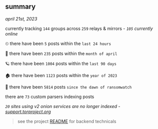 
## summary
_april 21st, 2023_

currently tracking `144` groups across `259` relays & mirrors - _`105` currently online_

⏲ there have been `5` posts within the `last 24 hours`

🦈 there have been `235` posts within the `month of april`

🪐 there have been `1004` posts within the `last 90 days`

🏚 there have been `1123` posts within the `year of 2023`

🦕 there have been `5814` posts `since the dawn of ransomwatch`

there are `73` custom parsers indexing posts

_`20` sites using v2 onion services are no longer indexed - [support.torproject.org](https://support.torproject.org/onionservices/v2-deprecation/)_

> see the project [README](https://github.com/joshhighet/ransomwatch#ransomwatch--) for backend technicals
